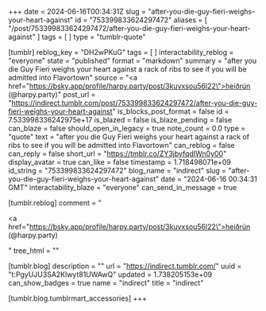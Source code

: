 +++
date = 2024-06-16T00:34:31Z
slug = "after-you-die-guy-fieri-weighs-your-heart-against"
id = "753399833624297472"
aliases = [ "/post/753399833624297472/after-you-die-guy-fieri-weighs-your-heart-against" ]
tags = [ ]
type = "tumblr-quote"

[tumblr]
reblog_key = "DH2wPKuG"
tags = [ ]
interactability_reblog = "everyone"
state = "published"
format = "markdown"
summary = "after you die Guy Fieri weighs your heart against a rack of ribs to see if you will be admitted into Flavortown"
source = "<a href=\"https://bsky.app/profile/harpy.party/post/3kuvxsou56l22\">heiðrún (@harpy.party)</a>"
post_url = "https://indirect.tumblr.com/post/753399833624297472/after-you-die-guy-fieri-weighs-your-heart-against"
is_blocks_post_format = false
id = 7.533998336242975e+17
is_blazed = false
is_blaze_pending = false
can_blaze = false
should_open_in_legacy = true
note_count = 0.0
type = "quote"
text = "after you die Guy Fieri weighs your heart against a rack of ribs to see if you will be admitted into Flavortown"
can_reblog = false
can_reply = false
short_url = "https://tmblr.co/ZY3jbyfqdIWn0y00"
display_avatar = true
can_like = false
timestamp = 1.718498071e+09
id_string = "753399833624297472"
blog_name = "indirect"
slug = "after-you-die-guy-fieri-weighs-your-heart-against"
date = "2024-06-16 00:34:31 GMT"
interactability_blaze = "everyone"
can_send_in_message = true

[tumblr.reblog]
comment = "<p><a href=\"https://bsky.app/profile/harpy.party/post/3kuvxsou56l22\">heiðrún (@harpy.party)</a></p>"
tree_html = ""

[tumblr.blog]
description = ""
url = "https://indirect.tumblr.com/"
uuid = "t:PgyUJU3SA2Klwyt81UWAwQ"
updated = 1.738205153e+09
can_show_badges = true
name = "indirect"
title = "indirect"

[tumblr.blog.tumblrmart_accessories]
+++
